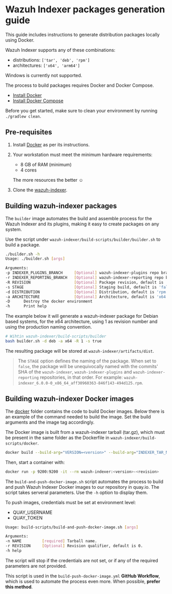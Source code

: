 # Wazuh Indexer packages generation guide

This guide includes instructions to generate distribution packages locally using Docker.

Wazuh Indexer supports any of these combinations:

- distributions: `['tar', 'deb', 'rpm']`
- architectures: `['x64', 'arm64']`

Windows is currently not supported.

The process to build packages requires Docker and Docker Compose.

- [Install Docker](https://docs.docker.com/engine/install/)
- [Install Docker Compose](https://docs.docker.com/compose/install/linux/)

Before you get started, make sure to clean your environment by running `./gradlew clean`.

## Pre-requisites

1. Install [Docker](https://docs.docker.com/engine/install/) as per its instructions.

2. Your workstation must meet the minimum hardware requirements:

   - 8 GB of RAM (minimum)
   - 4 cores

   The more resources the better ☺

3. Clone the [wazuh-indexer](https://github.com/wazuh/wazuh-indexer).

## Building wazuh-indexer packages

The `builder` image automates the build and assemble process for the Wazuh Indexer and its plugins, making it easy to create packages on any system.

Use the script under `wazuh-indexer/build-scripts/builder/builder.sh` to build a package.

```bash
./builder.sh -h
Usage: ./builder.sh [args]

Arguments:
-p INDEXER_PLUGINS_BRANCH     [Optional] wazuh-indexer-plugins repo branch, default is 'main'.
-r INDEXER_REPORTING_BRANCH   [Optional] wazuh-indexer-reporting repo branch, default is 'main'.
-R REVISION                   [Optional] Package revision, default is '0'.
-s STAGE                      [Optional] Staging build, default is 'false'.
-d DISTRIBUTION               [Optional] Distribution, default is 'rpm'.
-a ARCHITECTURE               [Optional] Architecture, default is 'x64'.
-D      Destroy the docker environment
-h      Print help
```

The example below it will generate a wazuh-indexer package for Debian based systems, for the x64 architecture, using 1 as revision number and using the production naming convention.

```bash
# Wihtin wazuh-indexer/build-scripts/builder
bash builder.sh -d deb -a x64 -R 1 -s true
```

The resulting package will be stored at `wazuh-indexer/artifacts/dist`.

> The `STAGE` option defines the naming of the package. When set to `false`, the package will be unequivocally named with the commits' SHA of the `wazuh-indexer`, `wazuh-indexer-plugins` and `wazuh-indexer-reporting` repositories, in that order. For example: `wazuh-indexer_6.0.0-0_x86_64_aff30960363-846f143-494d125.rpm`.

## Building wazuh-indexer Docker images

The [docker](./docker) folder contains the code to build Docker images. Below there is an example of the command needed to build the image. Set the build arguments and the image tag accordingly.

The Docker image is built from a wazuh-indexer tarball (tar.gz), which must be present in the same folder as the Dockerfile in `wazuh-indexer/build-scripts/docker`.

```bash
docker build --build-arg="VERSION=<version>" --build-arg="INDEXER_TAR_NAME=wazuh-indexer_<version>-<revision>_linux-x64.tar.gz" --tag=wazuh-indexer:<version>-<revision> --progress=plain --no-cache .
```

Then, start a container with:

```bash
docker run -p 9200:9200 -it --rm wazuh-indexer:<version>-<revision>
```

The `build-and-push-docker-image.sh` script automates the process to build and push Wazuh Indexer Docker images to our repository in quay.io. The script takes serveral parameters. Use the `-h` option to display them.

To push images, credentials must be set at environment level:

- QUAY_USERNAME
- QUAY_TOKEN

```bash
Usage: build-scripts/build-and-push-docker-image.sh [args]

Arguments:
-n NAME         [required] Tarball name.
-r REVISION     [Optional] Revision qualifier, default is 0.
-h help
```

The script will stop if the credentials are not set, or if any of the required parameters are not provided.

This script is used in the `build-push-docker-image.yml` **GitHub Workflow**, which is used to automate the process even more. When possible, **prefer this method**.
